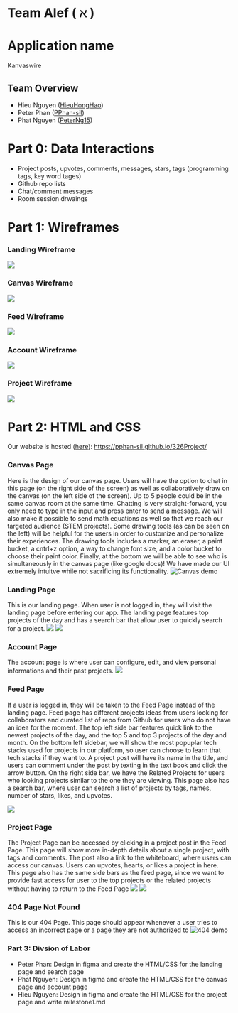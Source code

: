 # Team Alef ( $\aleph$ )

# Application name
Kanvaswire

## Team Overview
- Hieu Nguyen ([HieuHongHao](https://github.com/HieuHongHao))
- Peter Phan ([PPhan-sil](https://github.com/PPhan-sil/))
- Phat Nguyen ([PeterNg15](https://github.com/PeterNg15))

# Part 0: Data Interactions
- Project posts, upvotes, comments, messages, stars, tags (programming tags, key word tages)
- Github repo lists
- Chat/comment messages
- Room session drwaings

# Part 1: Wireframes
### Landing Wireframe
<img src= "../public/landing-wireframe.png">

### Canvas Wireframe
<img src= "../public/canvas-wireframe.png">

### Feed Wireframe
<img src= "../public/feed-wireframe.png">

### Account Wireframe
<img src= "../public/accountwireframe.png">

### Project Wireframe
<img src= "../public/project-wireframe.png">

# Part 2: HTML and CSS
Our website is hosted ([here](https://pphan-sil.github.io/326Project/)): https://pphan-sil.github.io/326Project/

### Canvas Page
Here is the design of our canvas page. Users will have the option to chat in this page (on the right side of the screen) as well as collaboratively draw on the canvas (on the left side of the screen). Up to 5 people could be in the same canvas room at the same time. Chatting is very straight-forward, you only need to type in the input and press enter to send a message. We will also make it possible to send math equations as well so that we reach our targeted audience (STEM projects). Some drawing tools (as can be seen on the left) will be helpful for the users in order to customize and personalize their experiences. The drawing tools includes a marker, an eraser, a paint bucket, a cntrl+z option, a way to change font size, and a color bucket to choose their paint color. Finally, at the bottom we will be able to see who is simultaneously in the canvas page (like google docs)! We have made our UI extremely intuitve while not sacrificing its functionality. 
![Canvas demo](../demos/canvas_demo.gif)


### Landing Page
This is our landing page. When user is not logged in, they will visit the landing page before entering our app. The landing page features top projects of the day and has a search bar that allow user to quickly search for a project.
<img src= "../public/LandingPage(1).png">
<img src= "../public/LandingPage(2).png">

### Account Page
The account page is where user can configure, edit, and view personal informations and their past projects.
<img src="../public/accountpage.png">

### Feed Page
If a user is logged in, they will be taken to the Feed Page instead of the landing page. Feed page has different projects ideas from users looking for collaborators and curated list of repo from Github for users who do not have an idea for the moment. The top left side bar features quick link to the newest projects of the day, and the top 5 and top 3 projects of the day and month. On the bottom left sidebar, we will show the most popuplar tech stacks used for projects in our platform, so user can choose to learn that tech stacks if they want to. A project post will have its name in the title, and users can comment under the post by texting in the text book and click the arrow button. On the right side bar, we have the Related Projects for users who looking projects similar to the one they are viewing. This page also has a search bar, where user can search a list of projects by tags, names, number of stars, likes, and upvotes.


<img src="../public/feedpage.png">


### Project Page
The Project Page can be accessed by clicking in a project post in the Feed Page. This page will show more in-depth details about a single project, with tags and comments. The post also a link to the whiteboard, where users can access our canvas. Users can upvotes, hearts, or likes a project in here. This page also has the same side bars as the feed page, since we want to provide fast access for user to the top projects or the related projects without having to return to the Feed Page
<img src="../public/projectpage1.png">
<img src="../public/projectpage2.png">

### 404 Page Not Found
This is our 404 Page. This page should appear whenever a user tries to access an incorrect page or a page they are not authorized to
![404 demo](../demos/404_demo.gif)


### Part 3: Divsion of Labor
 - Peter Phan: Design in figma and create the HTML/CSS for the landing page and search page 
 - Phat Nguyen: Design in figma and create the HTML/CSS for the canvas page and account page
 - Hieu Nguyen: Design in figma and create the HTML/CSS for the project page and write milestone1.md
